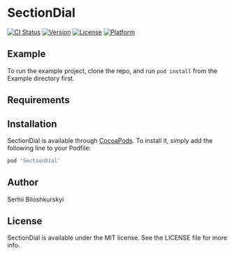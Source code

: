 # SectionDial

[![CI Status](https://img.shields.io/travis/sergVn/SectionDial.svg?style=flat)](https://travis-ci.org/sergVn/SectionDial)
[![Version](https://img.shields.io/cocoapods/v/SectionDial.svg?style=flat)](https://cocoapods.org/pods/SectionDial)
[![License](https://img.shields.io/cocoapods/l/SectionDial.svg?style=flat)](https://cocoapods.org/pods/SectionDial)
[![Platform](https://img.shields.io/cocoapods/p/SectionDial.svg?style=flat)](https://cocoapods.org/pods/SectionDial)

## Example

To run the example project, clone the repo, and run `pod install` from the Example directory first.

## Requirements

## Installation

SectionDial is available through [CocoaPods](https://cocoapods.org). To install
it, simply add the following line to your Podfile:

```ruby
pod 'SectionDial'
```

## Author

Serhii Biloshkurskyi

## License

SectionDial is available under the MIT license. See the LICENSE file for more info.
